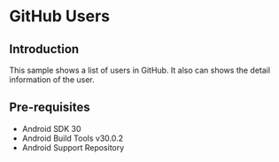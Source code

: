 
GitHub Users
===================================

Introduction
------------

This sample shows a list of users in GitHub.
It also can shows the detail information of the user.


Pre-requisites
--------------

- Android SDK 30
- Android Build Tools v30.0.2
- Android Support Repository

